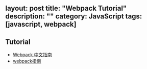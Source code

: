 layout: post
title: "Webpack Tutorial"
description: ""
category: JavaScript
tags: [javascript, webpack]
---

## Tutorial

- [Webpack 中文指南](http://zhaoda.net/webpack-handbook/index.html)
- [webpack指南](https://www.gitbook.com/book/toobug/webpack-guide/details)
